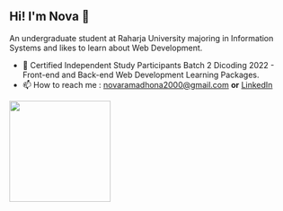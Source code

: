 ## Hi! I'm Nova 👋

An undergraduate student at Raharja University majoring in Information Systems and likes to learn about Web Development.

- 🌱 Certified Independent Study Participants Batch 2 Dicoding 2022 - Front-end and Back-end Web Development Learning Packages. 
- 📫 How to reach me : novaramadhona2000@gmail.com **or** [LinkedIn](https://www.linkedin.com/in/nova-ramadhona/)

<p align="left">
<a href="https://github.com/novaramadhona">
  <img height="180em" src="https://github-readme-stats-eight-theta.vercel.app/api?username=novaramadhona&show_icons=true&theme=algolia&include_all_commits=true&count_private=true"/>
</a>
</p>
